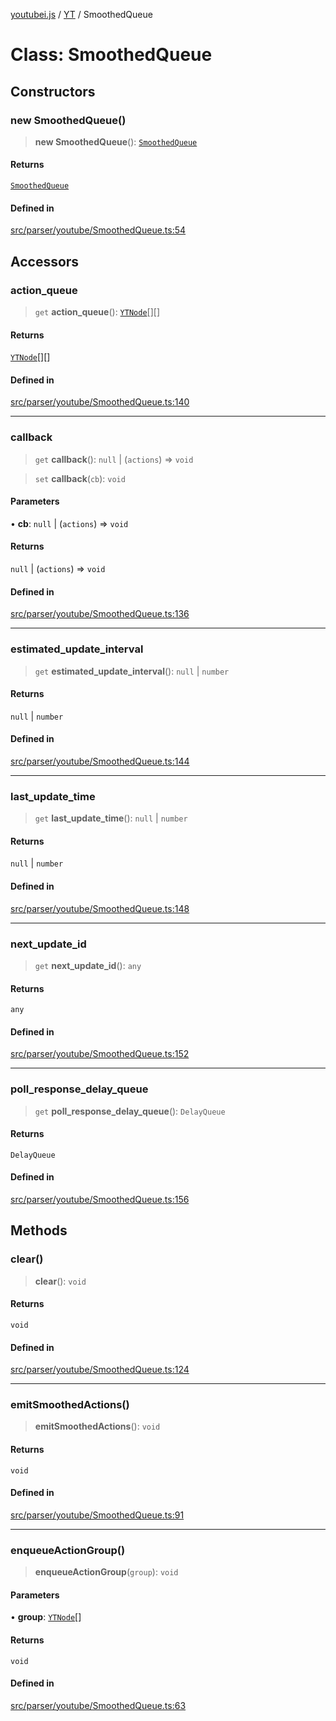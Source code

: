 [youtubei.js](../../../README.md) / [YT](../README.md) / SmoothedQueue

# Class: SmoothedQueue

## Constructors

### new SmoothedQueue()

> **new SmoothedQueue**(): [`SmoothedQueue`](SmoothedQueue.md)

#### Returns

[`SmoothedQueue`](SmoothedQueue.md)

#### Defined in

[src/parser/youtube/SmoothedQueue.ts:54](https://github.com/LuanRT/YouTube.js/blob/305a398158a6cac82e6ef288fed4bf1661c89d52/src/parser/youtube/SmoothedQueue.ts#L54)

## Accessors

### action\_queue

> `get` **action\_queue**(): [`YTNode`](../../Helpers/classes/YTNode.md)[][]

#### Returns

[`YTNode`](../../Helpers/classes/YTNode.md)[][]

#### Defined in

[src/parser/youtube/SmoothedQueue.ts:140](https://github.com/LuanRT/YouTube.js/blob/305a398158a6cac82e6ef288fed4bf1661c89d52/src/parser/youtube/SmoothedQueue.ts#L140)

***

### callback

> `get` **callback**(): `null` \| (`actions`) => `void`

> `set` **callback**(`cb`): `void`

#### Parameters

• **cb**: `null` \| (`actions`) => `void`

#### Returns

`null` \| (`actions`) => `void`

#### Defined in

[src/parser/youtube/SmoothedQueue.ts:136](https://github.com/LuanRT/YouTube.js/blob/305a398158a6cac82e6ef288fed4bf1661c89d52/src/parser/youtube/SmoothedQueue.ts#L136)

***

### estimated\_update\_interval

> `get` **estimated\_update\_interval**(): `null` \| `number`

#### Returns

`null` \| `number`

#### Defined in

[src/parser/youtube/SmoothedQueue.ts:144](https://github.com/LuanRT/YouTube.js/blob/305a398158a6cac82e6ef288fed4bf1661c89d52/src/parser/youtube/SmoothedQueue.ts#L144)

***

### last\_update\_time

> `get` **last\_update\_time**(): `null` \| `number`

#### Returns

`null` \| `number`

#### Defined in

[src/parser/youtube/SmoothedQueue.ts:148](https://github.com/LuanRT/YouTube.js/blob/305a398158a6cac82e6ef288fed4bf1661c89d52/src/parser/youtube/SmoothedQueue.ts#L148)

***

### next\_update\_id

> `get` **next\_update\_id**(): `any`

#### Returns

`any`

#### Defined in

[src/parser/youtube/SmoothedQueue.ts:152](https://github.com/LuanRT/YouTube.js/blob/305a398158a6cac82e6ef288fed4bf1661c89d52/src/parser/youtube/SmoothedQueue.ts#L152)

***

### poll\_response\_delay\_queue

> `get` **poll\_response\_delay\_queue**(): `DelayQueue`

#### Returns

`DelayQueue`

#### Defined in

[src/parser/youtube/SmoothedQueue.ts:156](https://github.com/LuanRT/YouTube.js/blob/305a398158a6cac82e6ef288fed4bf1661c89d52/src/parser/youtube/SmoothedQueue.ts#L156)

## Methods

### clear()

> **clear**(): `void`

#### Returns

`void`

#### Defined in

[src/parser/youtube/SmoothedQueue.ts:124](https://github.com/LuanRT/YouTube.js/blob/305a398158a6cac82e6ef288fed4bf1661c89d52/src/parser/youtube/SmoothedQueue.ts#L124)

***

### emitSmoothedActions()

> **emitSmoothedActions**(): `void`

#### Returns

`void`

#### Defined in

[src/parser/youtube/SmoothedQueue.ts:91](https://github.com/LuanRT/YouTube.js/blob/305a398158a6cac82e6ef288fed4bf1661c89d52/src/parser/youtube/SmoothedQueue.ts#L91)

***

### enqueueActionGroup()

> **enqueueActionGroup**(`group`): `void`

#### Parameters

• **group**: [`YTNode`](../../Helpers/classes/YTNode.md)[]

#### Returns

`void`

#### Defined in

[src/parser/youtube/SmoothedQueue.ts:63](https://github.com/LuanRT/YouTube.js/blob/305a398158a6cac82e6ef288fed4bf1661c89d52/src/parser/youtube/SmoothedQueue.ts#L63)
